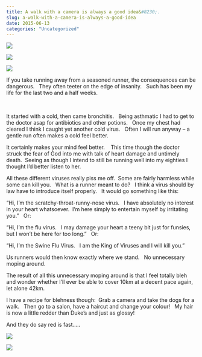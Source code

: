 ```yaml
---
title: A walk with a camera is always a good idea&#8230;.
slug: a-walk-with-a-camera-is-always-a-good-idea
date: 2015-06-13
categories: "Uncategorized"
---
```


<p><img src="http://res.cloudinary.com/dy6grlu8z/image/upload/v1558842059/igzm7uql5t9uwqd08oht.jpg"/></p>
<p><img src="http://res.cloudinary.com/dy6grlu8z/image/upload/v1558842060/qamhlrdwc9wozvwpkwyi.jpg"/></p>
<p><img src="http://res.cloudinary.com/dy6grlu8z/image/upload/v1558842061/chohvdhrmfy8lthfswm0.jpg"/></p>
<p>If you take running away from a seasoned runner, the consequences can be dangerous.   They often teeter on the edge of insanity.   Such has been my life for the last two and a half weeks.</p>
<p> </p>
<p>It started with a cold, then came bronchitis.   Being asthmatic I had to get to the doctor asap for antibiotics and other potions.   Once my chest had cleared I think I caught yet another cold virus.   Often I will run anyway – a gentle run often makes a cold feel better.</p>
<p>It certainly makes your mind feel better.    This time though the doctor struck the fear of God into me with talk of heart damage and untimely death.  Seeing as though I intend to still be running well into my eighties I thought I’d better listen to her.</p>
<p>All these different viruses really piss me off.  Some are fairly harmless while some can kill you.   What is a runner meant to do?   I think a virus should by law have to introduce itself properly.   It would go something like this:</p>
<p>“Hi, I’m the scratchy-throat-runny-nose virus.   I have absolutely no interest in your heart whatsoever.  I’m here simply to entertain myself by irritating you.”   Or:</p>
<p>“Hi, I’m the flu virus.   I may damage your heart a teeny bit just for funsies, but I won’t be here for too long.”   Or:</p>
<p>“Hi, I’m the Swine Flu Virus.   I am the King of Viruses and I will kill you.”</p>
<p>Us runners would then know exactly where we stand.   No unnecessary moping around.</p>
<p>The result of all this unnecessary moping around is that I feel totally bleh and wonder whether I’ll ever be able to cover 10km at a decent pace again, let alone 42km.</p>
<p>I have a recipe for blehness though:  Grab a camera and take the dogs for a walk.   Then go to a salon, have a haircut and change your colour!   My hair is now a little redder than Duke’s and just as glossy!</p>
<p>And they do say red is fast…..</p>
<p><img src="http://res.cloudinary.com/dy6grlu8z/image/upload/v1558842062/svqarophx58aeivmcmnu.jpg"/></p>
<p><img src="http://res.cloudinary.com/dy6grlu8z/image/upload/v1558842062/tk9rp7uhtdikmrkqbhbc.jpg"/></p>
<p> </p>









